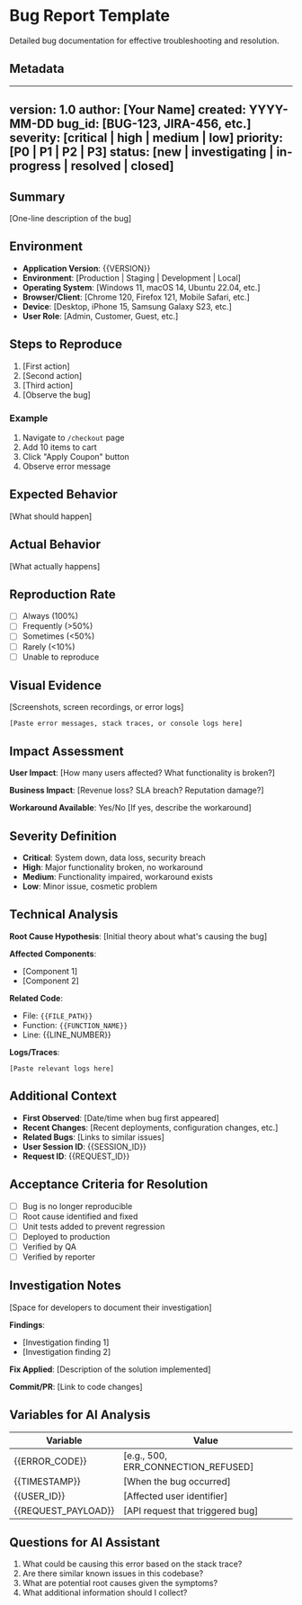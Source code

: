 # Bug Report Template
Detailed bug documentation for effective troubleshooting and resolution.

## Metadata
---
version: 1.0
author: [Your Name]
created: YYYY-MM-DD
bug_id: [BUG-123, JIRA-456, etc.]
severity: [critical | high | medium | low]
priority: [P0 | P1 | P2 | P3]
status: [new | investigating | in-progress | resolved | closed]
---

## Summary
[One-line description of the bug]

## Environment
- **Application Version**: {{VERSION}}
- **Environment**: [Production | Staging | Development | Local]
- **Operating System**: [Windows 11, macOS 14, Ubuntu 22.04, etc.]
- **Browser/Client**: [Chrome 120, Firefox 121, Mobile Safari, etc.]
- **Device**: [Desktop, iPhone 15, Samsung Galaxy S23, etc.]
- **User Role**: [Admin, Customer, Guest, etc.]

## Steps to Reproduce
1. [First action]
2. [Second action]
3. [Third action]
4. [Observe the bug]

### Example
1. Navigate to `/checkout` page
2. Add 10 items to cart
3. Click "Apply Coupon" button
4. Observe error message

## Expected Behavior
[What should happen]

## Actual Behavior
[What actually happens]

## Reproduction Rate
- [ ] Always (100%)
- [ ] Frequently (>50%)
- [ ] Sometimes (<50%)
- [ ] Rarely (<10%)
- [ ] Unable to reproduce

## Visual Evidence
[Screenshots, screen recordings, or error logs]

```
[Paste error messages, stack traces, or console logs here]
```

## Impact Assessment
**User Impact**: [How many users affected? What functionality is broken?]

**Business Impact**: [Revenue loss? SLA breach? Reputation damage?]

**Workaround Available**: Yes/No
[If yes, describe the workaround]

## Severity Definition
- **Critical**: System down, data loss, security breach
- **High**: Major functionality broken, no workaround
- **Medium**: Functionality impaired, workaround exists
- **Low**: Minor issue, cosmetic problem

## Technical Analysis
**Root Cause Hypothesis**: [Initial theory about what's causing the bug]

**Affected Components**:
- [Component 1]
- [Component 2]

**Related Code**:
- File: `{{FILE_PATH}}`
- Function: `{{FUNCTION_NAME}}`
- Line: {{LINE_NUMBER}}

**Logs/Traces**:
```
[Paste relevant logs here]
```

## Additional Context
- **First Observed**: [Date/time when bug first appeared]
- **Recent Changes**: [Recent deployments, configuration changes, etc.]
- **Related Bugs**: [Links to similar issues]
- **User Session ID**: {{SESSION_ID}}
- **Request ID**: {{REQUEST_ID}}

## Acceptance Criteria for Resolution
- [ ] Bug is no longer reproducible
- [ ] Root cause identified and fixed
- [ ] Unit tests added to prevent regression
- [ ] Deployed to production
- [ ] Verified by QA
- [ ] Verified by reporter

## Investigation Notes
[Space for developers to document their investigation]

**Findings**:
- [Investigation finding 1]
- [Investigation finding 2]

**Fix Applied**:
[Description of the solution implemented]

**Commit/PR**: [Link to code changes]

## Variables for AI Analysis
| Variable | Value |
|----------|-------|
| {{ERROR_CODE}} | [e.g., 500, ERR_CONNECTION_REFUSED] |
| {{TIMESTAMP}} | [When the bug occurred] |
| {{USER_ID}} | [Affected user identifier] |
| {{REQUEST_PAYLOAD}} | [API request that triggered bug] |

## Questions for AI Assistant
1. What could be causing this error based on the stack trace?
2. Are there similar known issues in this codebase?
3. What are potential root causes given the symptoms?
4. What additional information should I collect?

